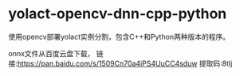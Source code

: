 # yolact-opencv-dnn-cpp-python
使用opencv部署yolact实例分割，包含C++和Python两种版本的程序。

onnx文件从百度云盘下载，
链接:https://pan.baidu.com/s/1509Cn70a4iPS4UuCC4sduw 提取码:8tlj
